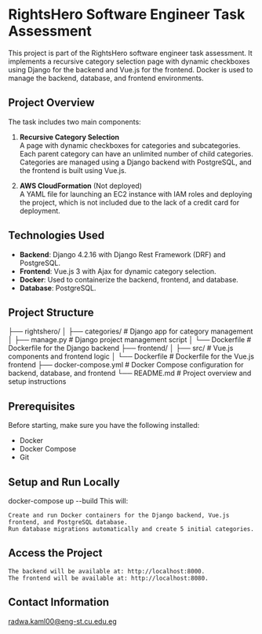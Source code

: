 # RightsHero Software Engineer Task Assessment

This project is part of the RightsHero software engineer task assessment. It implements a recursive category selection page with dynamic checkboxes using Django for the backend and Vue.js for the frontend. Docker is used to manage the backend, database, and frontend environments.

## Project Overview

The task includes two main components:

1. **Recursive Category Selection**  
   A page with dynamic checkboxes for categories and subcategories. Each parent category can have an unlimited number of child categories. Categories are managed using a Django backend with PostgreSQL, and the frontend is built using Vue.js.

2. **AWS CloudFormation** (Not deployed)  
   A YAML file for launching an EC2 instance with IAM roles and deploying the project, which is not included due to the lack of a credit card for deployment.

## Technologies Used

- **Backend**: Django 4.2.16 with Django Rest Framework (DRF) and PostgreSQL.
- **Frontend**: Vue.js 3 with Ajax for dynamic category selection.
- **Docker**: Used to containerize the backend, frontend, and database.
- **Database**: PostgreSQL.

## Project Structure

├── rightshero/ │ ├── categories/ # Django app for category management │ ├── manage.py # Django project management script │ └── Dockerfile # Dockerfile for the Django backend ├── frontend/ │ ├── src/ # Vue.js components and frontend logic │ └── Dockerfile # Dockerfile for the Vue.js frontend ├── docker-compose.yml # Docker Compose configuration for backend, database, and frontend └── README.md # Project overview and setup instructions

## Prerequisites

Before starting, make sure you have the following installed:

- Docker
- Docker Compose
- Git

## Setup and Run Locally

docker-compose up --build
This will:

    Create and run Docker containers for the Django backend, Vue.js frontend, and PostgreSQL database.
    Run database migrations automatically and create 5 initial categories.

## Access the Project

    The backend will be available at: http://localhost:8000.
    The frontend will be available at: http://localhost:8080.
## Contact Information
radwa.kaml00@eng-st.cu.edu.eg